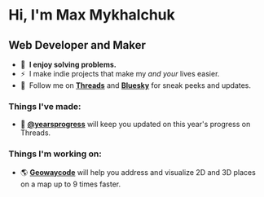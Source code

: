 # Hi, I'm Max Mykhalchuk

## Web Developer and Maker

* 🦄  **I enjoy solving problems.** <!-- Coding, for me, is just a way to achieve that. -->
* ⚡  I make indie projects that make my _and your_ lives easier.
* 👀  Follow me on [**Threads**](https://www.threads.net/@s1mpsondev) and [**Bluesky**](https://bsky.app/profile/s1mpson.dev) for sneak peeks and updates.

### Things I've made:

* 🤖 [**@yearsprogress**](https://www.threads.net/@yearsprogress) will keep you updated on this year's progress on Threads.

### Things I'm working on:

* 🌎 [**Geowaycode**](https://www.geowaycode.com/) will help you address and visualize 2D and 3D places on a map up to 9 times faster.
